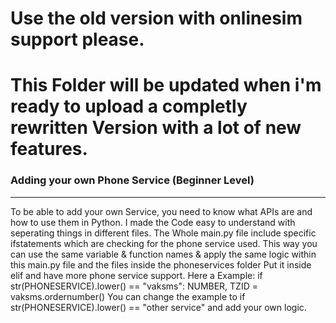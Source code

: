 # Use the old version with onlinesim support please. 
# This Folder will be updated when i'm ready to upload a completly rewritten Version with a lot of new features.

### Adding your own Phone Service (Beginner Level)
------------------------------------
To be able to add your own Service, you need to know what APIs are and how to use them in Python.
I made the Code easy to understand with seperating things in different files.
The Whole main.py file include specific ifstatements which are checking for the phone service used.
This way you can use the same variable & function names & apply the same logic within this main.py file and the files inside the phoneservices folder
Put it inside  elif and have more phone service support.
Here a Example: if str(PHONESERVICE).lower() == "vaksms": NUMBER, TZID = vaksms.ordernumber()
You can change the example to if str(PHONESERVICE).lower() == "other service" and add your own logic.
